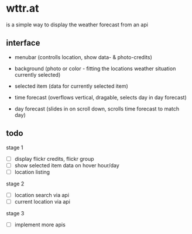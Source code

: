 wttr.at 
==============

is a simple way to display the weather forecast from an api


## interface

- menubar (controlls location, show data- & photo-credits)

- background (photo or color - fitting the locations weather situation currently selected)

- selected item (data for currently selected item)

- time forecast (overflows vertical, dragable, selects day in day forecast)

- day forecast (slides in on scroll down, scrolls time forecast to match day)

## todo

stage 1

- [ ] display flickr credits, flickr group
- [ ] show selected item data on hover hour/day
- [ ] location listing

stage 2

- [ ] location search via api
- [ ] current location via api 

stage 3

- [ ] implement more apis